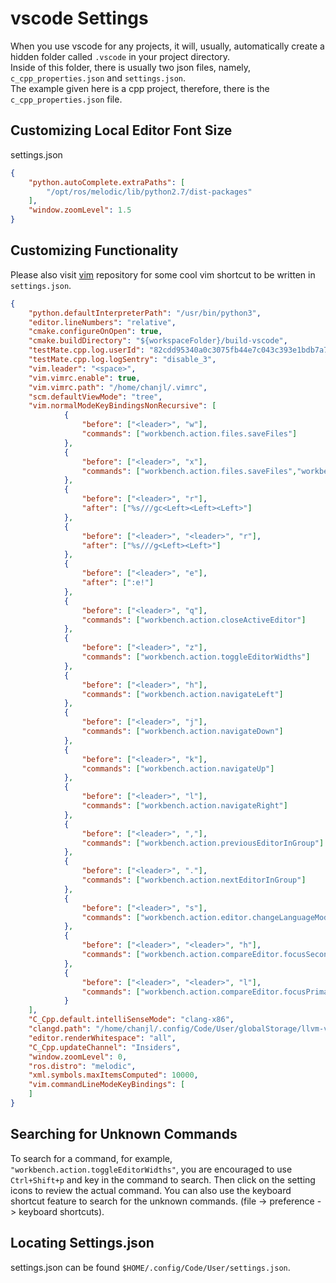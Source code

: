 # vscode Settings

When you use vscode for any projects, it will, usually, automatically create a hidden folder called `.vscode` in your project directory.  
Inside of this folder, there is usually two json files, namely, `c_cpp_properties.json` and `settings.json`.  
The example given here is a cpp project, therefore, there is the `c_cpp_properties.json` file.  

## Customizing Local Editor Font Size

settings.json
```json
{
    "python.autoComplete.extraPaths": [
        "/opt/ros/melodic/lib/python2.7/dist-packages"
    ],
    "window.zoomLevel": 1.5
}
```

## Customizing Functionality

Please also visit [vim](https://github.com/BruceChanJianLe/vim) repository for some cool vim shortcut to be written in `settings.json`.  
```json
{
    "python.defaultInterpreterPath": "/usr/bin/python3",
    "editor.lineNumbers": "relative",
    "cmake.configureOnOpen": true,
    "cmake.buildDirectory": "${workspaceFolder}/build-vscode",
    "testMate.cpp.log.userId": "82cdd95340a0c3075fb44e7c043c393e1bdb7a70",
    "testMate.cpp.log.logSentry": "disable_3",
    "vim.leader": "<space>",
    "vim.vimrc.enable": true,
    "vim.vimrc.path": "/home/chanjl/.vimrc",
    "scm.defaultViewMode": "tree",
    "vim.normalModeKeyBindingsNonRecursive": [
            {
                "before": ["<leader>", "w"],
                "commands": ["workbench.action.files.saveFiles"]
            },
            {
                "before": ["<leader>", "x"],
                "commands": ["workbench.action.files.saveFiles","workbench.action.closeActiveEditor"]
            },
            {
                "before": ["<leader>", "r"],
                "after": ["%s///gc<Left><Left><Left>"]
            },
            {
                "before": ["<leader>", "<leader>", "r"],
                "after": ["%s///g<Left><Left>"]
            },
            {
                "before": ["<leader>", "e"],
                "after": [":e!"]
            },
            {
                "before": ["<leader>", "q"],
                "commands": ["workbench.action.closeActiveEditor"]
            },
            {
                "before": ["<leader>", "z"],
                "commands": ["workbench.action.toggleEditorWidths"] 
            },
            {
                "before": ["<leader>", "h"],
                "commands": ["workbench.action.navigateLeft"]
            },
            {
                "before": ["<leader>", "j"],
                "commands": ["workbench.action.navigateDown"]
            },
            {
                "before": ["<leader>", "k"],
                "commands": ["workbench.action.navigateUp"]
            },
            {
                "before": ["<leader>", "l"],
                "commands": ["workbench.action.navigateRight"]
            },
            {
                "before": ["<leader>", ","],
                "commands": ["workbench.action.previousEditorInGroup"]
            },
            {
                "before": ["<leader>", "."],
                "commands": ["workbench.action.nextEditorInGroup"]
            },
            {
                "before": ["<leader>", "s"],
                "commands": ["workbench.action.editor.changeLanguageMode"]
            },
            {
                "before": ["<leader>", "<leader>", "h"],
                "commands": ["workbench.action.compareEditor.focusSecondarySide"]
            },
            {
                "before": ["<leader>", "<leader>", "l"],
                "commands": ["workbench.action.compareEditor.focusPrimarySide"]
            }
    ],
    "C_Cpp.default.intelliSenseMode": "clang-x86",
    "clangd.path": "/home/chanjl/.config/Code/User/globalStorage/llvm-vs-code-extensions.vscode-clangd/install/10.0.0/clangd_10.0.0/bin/clangd",
    "editor.renderWhitespace": "all",
    "C_Cpp.updateChannel": "Insiders",
    "window.zoomLevel": 0,
    "ros.distro": "melodic",
    "xml.symbols.maxItemsComputed": 10000,
    "vim.commandLineModeKeyBindings": [
    ]
}
```

## Searching for Unknown Commands

To search for a command, for example, `"workbench.action.toggleEditorWidths"`, you are encouraged to use `Ctrl+Shift+p` and key in the command to search. Then click on the setting icons to review the actual command. You can also use the keyboard shortcut feature to search for the unknown commands. (file -> preference -> keyboard shortcuts).

## Locating Settings.json

settings.json can be found `$HOME/.config/Code/User/settings.json`.
